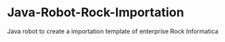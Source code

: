 # Java-Robot-Rock-Importation
Java robot to create a importation template of enterprise Rock Informatica
